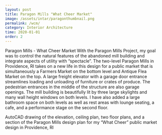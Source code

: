 ```yaml
---
layout: post
title: Paragon Mills "What Cheer Market"
image: /assets/intar/paragonthumbnail.png
permalink: /wcm/
category: Interior Architecture
time: 2020-01-01
order: 2
---
```


Paragon Mills - What Cheer Market
With the Paragon Mills Project, my goal was to control the natural features of the abandoned mill building and integrate aspects of utility with “spectacle”. The two-level Paragon Mills in Providence, RI takes on a new life in this design for a public market that is simultaneously a Farmers Market on the bottom level and Antique Flea Market on the top. A large freight elevator with a garage door entrance streamlines loading and unloading of furniture or crates of produce. The pedestrian entrances in the middle of the structure are also garage openings. The mill building is beautifully lit by three large skylights and many wall height windows on both levels. I have also added a large bathroom space on both levels as well as rest areas with lounge seating, a cafe, and a performance stage on the second floor.


AutoCAD drawing of the elevation, ceiling plan, two floor plans, and a section of the Paragon Mills design plan for my “What Cheer” public market design in Providence, RI
